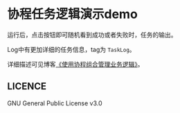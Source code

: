 # 协程任务逻辑演示demo

运行后，点击按钮即可随机看到成功或者失败时，任务的输出。

Log中有更加详细的任务信息，tag为 `TaskLog`。

详细描述可见博客[《使用协程组合管理业务逻辑》](https://blog.xiaozk.site/blog/coroutine-task/)。

## LICENCE

GNU General Public License v3.0